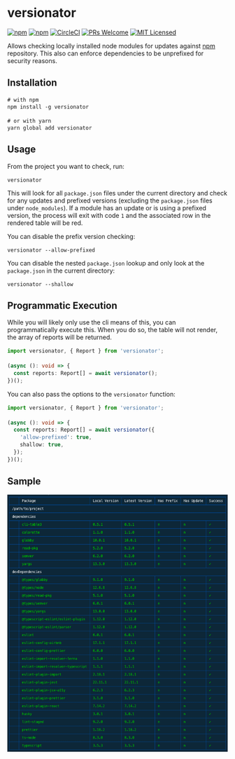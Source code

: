 # versionator

[![npm](https://img.shields.io/npm/v/versionator.svg)](https://www.npmjs.com/package/versionator)
[![npm](https://img.shields.io/npm/dm/versionator.svg)](https://www.npmjs.com/package/versionator)
[![CircleCI](https://circleci.com/gh/mitchellsimoens/versionator.svg?style=svg&circle-token=a552b2094264094f567d0e9c0e1c76d6e44b7a04)](https://circleci.com/gh/mitchellsimoens/versionator)
[![PRs Welcome](https://img.shields.io/badge/PRs-welcome-brightgreen.svg?style=flat-square)](http://makeapullrequest.com)
[![MIT Licensed](https://img.shields.io/badge/license-MIT-blue.svg?style=flat-square)](./LICENSE)

Allows checking locally installed node modules for updates against [npm](https://www.npmjs.com/) repository. This also can enforce dependencies to be unprefixed for security reasons.

## Installation

```shell
# with npm
npm install -g versionator

# or with yarn
yarn global add versionator
```

## Usage

From the project you want to check, run:

```shell
versionator
```

This will look for all `package.json` files under the current directory and check for any updates and prefixed versions (excluding the `package.json` files under `node_modules`). If a module has an update or is using a prefixed version, the process will exit with code `1` and the associated row in the rendered table will be red.

You can disable the prefix version checking:

```shell
versionator --allow-prefixed
```

You can disable the nested `package.json` lookup and only look at the `package.json` in the current directory:

```shell
versionator --shallow
```

## Programmatic Execution

While you will likely only use the cli means of this, you can programmatically execute this. When you do so, the table will not render, the array of reports will be returned.

```typescript
import versionator, { Report } from 'versionator';

(async (): void => {
  const reports: Report[] = await versionator();
})();
```

You can also pass the options to the `versionator` function:

```typescript
import versionator, { Report } from 'versionator';

(async (): void => {
  const reports: Report[] = await versionator({
    'allow-prefixed': true,
    shallow: true,
  });
})();
```

## Sample

<center><img width="550" style="margin-bottom: 20px;" src="assets/sample.png" /></center>
